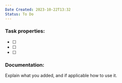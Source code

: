 ```yaml
---
Date Created: 2023-10-22T13:32
Status: To Do
---
```

### Task properties:

- [ ]
- [ ]
- [ ]

  

### Documentation:

Explain what you added, and if applicable how to use it.